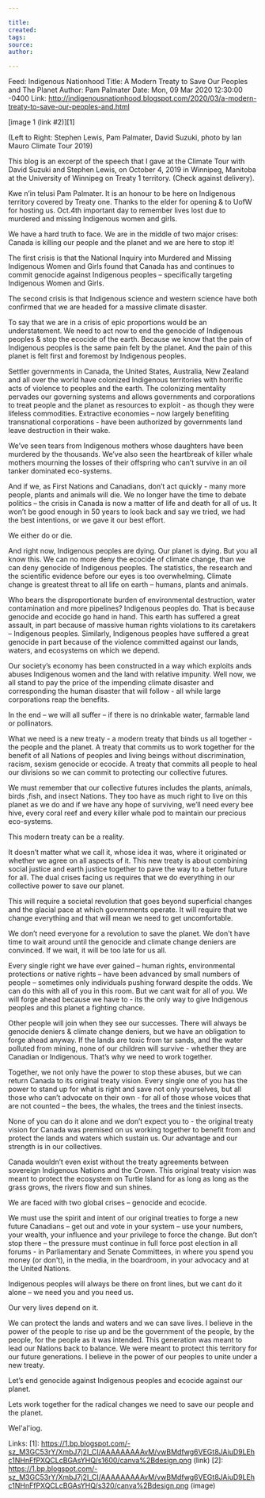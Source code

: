 ```yaml
---

title:
created:
tags:
source:
author:

---
```

Feed: Indigenous Nationhood
Title: A Modern Treaty to Save Our Peoples and The Planet
Author: Pam Palmater
Date: Mon, 09 Mar 2020 12:30:00 -0400
Link: http://indigenousnationhood.blogspot.com/2020/03/a-modern-treaty-to-save-our-peoples-and.html
 
[image 1 (link #2)][1]
 
(Left to Right: Stephen Lewis, Pam Palmater, David Suzuki, photo by Ian Mauro 
Climate Tour 2019)
 
This blog is an excerpt of the speech that I gave at the Climate Tour with David
Suzuki and Stephen Lewis, on October 4, 2019 in Winnipeg, Manitoba at the 
University of Winnipeg on Treaty 1 territory. (Check against delivery).
 
Kwe n’in telusi Pam Palmater. It is an honour to be here on Indigenous territory
covered by Treaty one. Thanks to the elder for opening & to UofW for hosting us.
Oct.4th important day to remember lives lost due to murdered and missing 
Indigenous women and girls.
 
We have a hard truth to face. We are in the middle of two major crises: Canada 
is killing our people and the planet and we are here to stop it!
 
The first crisis is that the National Inquiry into Murdered and Missing 
Indigenous Women and Girls found that Canada has and continues to commit 
genocide against Indigenous peoples – specifically targeting Indigenous Women 
and Girls.
 
The second crisis is that Indigenous science and western science have both 
confirmed that we are headed for a massive climate disaster.
 
To say that we are in a crisis of epic proportions would be an understatement. 
We need to act now to end the genocide of Indigenous peoples & stop the ecocide 
of the earth. Because we know that the pain of Indigenous peoples is the same 
pain felt by the planet. And the pain of this planet is felt first and foremost 
by Indigenous peoples.
 
Settler governments in Canada, the United States, Australia, New Zealand and all
over the world have colonized Indigenous territories with horrific acts of 
violence to peoples and the earth. The colonizing mentality pervades our 
governing systems and allows governments and corporations to treat people and 
the planet as resources to exploit - as though they were lifeless commodities. 
Extractive economies – now largely benefiting transnational corporations - have 
been authorized by governments land leave destruction in their wake.
 
We’ve seen tears from Indigenous mothers whose daughters have been murdered by 
the thousands. We’ve also seen the heartbreak of killer whale mothers mourning 
the losses of their offspring who can’t survive in an oil tanker dominated 
eco-systems.
 
And if we, as First Nations and Canadians, don’t act quickly - many more people,
plants and animals will die. We no longer have the time to debate politics – the
crisis in Canada is now a matter of life and death for all of us. It won’t be 
good enough in 50 years to look back and say we tried, we had the best 
intentions, or we gave it our best effort.
 
We either do or die.
 
And right now, Indigenous peoples are dying. Our planet is dying. But you all 
know this. We can no more deny the ecocide of climate change, than we can deny 
genocide of Indigenous peoples. The statistics, the research and the scientific 
evidence before our eyes is too overwhelming. Climate change is greatest threat 
to all life on earth – humans, plants and animals.
 
Who bears the disproportionate burden of environmental destruction, water 
contamination and more pipelines? Indigenous peoples do. That is because 
genocide and ecocide go hand in hand. This earth has suffered a great assault, 
in part because of massive human rights violations to its caretakers – 
Indigenous peoples. Similarly, Indigenous peoples have suffered a great genocide
in part because of the violence committed against our lands, waters, and 
ecosystems on which we depend.
 
Our society’s economy has been constructed in a way which exploits ands abuses 
Indigenous women and the land with relative impunity. Well now, we all stand to 
pay the price of the impending climate disaster and corresponding the human 
disaster that will follow - all while large corporations reap the benefits.
 
In the end – we will all suffer – if there is no drinkable water, farmable land 
or pollinators.
 
What we need is a new treaty - a modern treaty that binds us all together - the 
people and the planet. A treaty that commits us to work together for the benefit
of all Nations of peoples and living beings without discrimination, racism, 
sexism genocide or ecocide. A treaty that commits all people to heal our 
divisions so we can commit to protecting our collective futures.
 
We must remember that our collective futures includes the plants, animals, birds
,fish, and insect Nations. They too have as much right to live on this planet as
we do and if we have any hope of surviving, we’ll need every bee hive, every 
coral reef and every killer whale pod to maintain our precious eco-systems.
 
This modern treaty can be a reality.
 
It doesn’t matter what we call it, whose idea it was, where it originated or 
whether we agree on all aspects of it. This new treaty is about combining social
justice and earth justice together to pave the way to a better future for all. 
The dual crises facing us requires that we do everything in our collective power
to save our planet.
 
This will require a societal revolution that goes beyond superficial changes and
the glacial pace at which governments operate. It will require that we change 
everything and that will mean we need to get uncomfortable.
 
We don’t need everyone for a revolution to save the planet. We don't have time 
to wait around until the genocide and climate change deniers are convinced. If 
we wait, it will be too late for us all.
 
Every single right we have ever gained – human rights, environmental protections
or native rights – have been advanced by small numbers of people – sometimes 
only individuals pushing forward despite the odds. We can do this with all of 
you in this room. But we cant wait for all of you. We will forge ahead because 
we have to - its the only way to give Indigenous peoples and this planet a 
fighting chance.
 
Other people will join when they see our successes. There will always be 
genocide deniers & climate change deniers, but we have an obligation to forge 
ahead anyway. If the lands are toxic from tar sands, and the water polluted from
mining, none of our children will survive - whether they are Canadian or 
Indigenous. That’s why we need to work together.
 
Together, we not only have the power to stop these abuses, but we can return 
Canada to its original treaty vision. Every single one of you has the power to 
stand up for what is right and save not only yourselves, but all those who can’t
advocate on their own - for all of those whose voices that are not counted – the
bees, the whales, the trees and the tiniest insects.
 
None of you can do it alone and we don’t expect you to - the original treaty 
vision for Canada was premised on us working together to benefit from and 
protect the lands and waters which sustain us.
Our advantage and our strength is in our collectives.
 
Canada wouldn’t even exist without the treaty agreements between sovereign 
Indigenous Nations and the Crown. This original treaty vision was meant to 
protect the ecosystem on Turtle Island for as long as long as the grass grows, 
the rivers flow and sun shines.
 
We are faced with two global crises – genocide and ecocide.
 
We must use the spirit and intent of our original treaties to forge a new future
Canadians – get out and vote in your system – use your numbers, your wealth, 
your influence and your privilege to force the change. But don’t stop there – 
the pressure must continue in full force post election in all forums - in 
Parliamentary and Senate Committees, in where you spend you money (or don't), in
the media, in the boardroom, in your advocacy and at the United Nations.
 
Indigenous peoples will always be there on front lines, but we cant do it alone 
– we need you and you need us.
 
Our very lives depend on it.
 
We can protect the lands and waters and we can save lives. I believe in the 
power of the people to rise up and be the government of the people, by the 
people, for the people as it was intended. This generation was meant to lead our
Nations back to balance. We were meant to protect this territory for our future 
generations. I believe in the power of our peoples to unite under a new treaty.
 
Let’s end genocide against Indigenous peoples and ecocide against our planet.
 
Lets work together for the radical changes we need to save our people and the 
planet.
 
Wel'al'iog.
 
 
 
Links: 
[1]: https://1.bp.blogspot.com/-sz_M3GC53rY/XmbJ7j2I_CI/AAAAAAAAAvM/vwBMdfwg6VEGt8JAiuD9LEhc1NHnFfPXQCLcBGAsYHQ/s1600/canva%2Bdesign.png (link)
[2]: https://1.bp.blogspot.com/-sz_M3GC53rY/XmbJ7j2I_CI/AAAAAAAAAvM/vwBMdfwg6VEGt8JAiuD9LEhc1NHnFfPXQCLcBGAsYHQ/s320/canva%2Bdesign.png (image)

